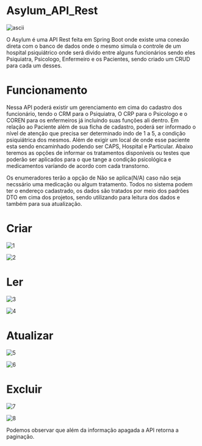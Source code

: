 # Asylum_API_Rest

![ascii](https://user-images.githubusercontent.com/96485637/211655836-6c7298b5-82f0-4ffb-a0bd-3157cec072d5.png)

O Asylum é uma API Rest feita em Spring Boot onde existe uma conexão direta com o banco de dados
onde o mesmo simula o controle de um hospital psiquiátrico onde será divido entre alguns funcionários
sendo eles Psiquiatra, Psicologo, Enfermeiro e os Pacientes, sendo criado um CRUD para cada um desses.

# Funcionamento 

Nessa API poderá existir um gerenciamento em cima do cadastro dos funcionário, tendo o CRM para o Psiquiatra, O 
CRP para o Psicologo e o COREN para os enfermeiros já incluíndo suas funções ali dentro. Em relação
ao Paciente além de sua ficha de cadastro, poderá ser informado o nível de atenção que precisa ser determinado
indo de 1 a 5, a condição psiquiátrica dos mesmos. Além de exigir um local de onde esse paciente esta sendo encaminhado
podendo ser CAPS, Hospital e Particular. Abaixo teremos as opções de informar os tratamentos disponíveis ou testes que 
poderão ser aplicados para o que tange a condição psicológica e medicamentos varíando de acordo com cada transtorno.

Os enumeradores terão a opção de Não se aplica(N/A) caso não seja necssário uma medicação ou algum tratamento. Todos no sistema podem
ter o endereço cadastrado, os dados são tratados por meio dos padrões DTO em cima dos projetos, sendo utilizando para leitura dos 
dados e também para sua atualização.

# Criar


![1](https://user-images.githubusercontent.com/96485637/211658306-3c46284b-82ec-4b21-8410-8db4e2a3096e.png)


![2](https://user-images.githubusercontent.com/96485637/211658487-8183cab9-55c6-4b65-bcbb-ce1c47d3bf1a.png)

# Ler

![3](https://user-images.githubusercontent.com/96485637/211658690-8d0055be-c175-4530-86b0-4fe78009409a.png)


![4](https://user-images.githubusercontent.com/96485637/211658785-e50d8195-ab68-4769-b4c5-57e5839a7c5a.png)

# Atualizar

![5](https://user-images.githubusercontent.com/96485637/211659164-5e6e26d1-1762-48e2-88de-da3f049a9104.png)

![6](https://user-images.githubusercontent.com/96485637/211659234-25d241b4-7cea-4297-8d17-15fa96fffe66.png)

# Excluir

![7](https://user-images.githubusercontent.com/96485637/211659645-7a630988-fa10-408f-8823-9e37e4030d72.png)


![8](https://user-images.githubusercontent.com/96485637/211659674-a19aec04-6cf4-42da-9ae5-08fc5218714f.png)

Podemos observar que além da informação apagada a API retorna a paginação.




